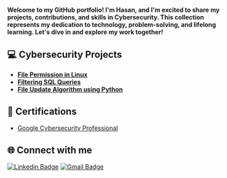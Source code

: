 <h4>Welcome to my GitHub portfolio! I'm Hasan, and I'm excited to share my projects, contributions, and skills in Cybersecurity. This collection represents my dedication to technology, problem-solving, and lifelong learning. Let's dive in and explore my work together! 

<h2>💻 Cybersecurity Projects</h2>

- <b>[File Permission in Linux](https://github.com/hasanm02/FilePermissionsLab)</b>
- <b>[Filtering SQL Queries](https://github.com/hasanm02/FilterSQLQuery)</b>
- <b>[File Update Algorithm using Python](https://github.com/hasanm02/FileUpdateAlgorithm)</b>

  
  
 <h2>📄 Certifications </h2>
  
  - [Google Cybersecurity Professional](https://coursera.org/share/e38501cefa2bc64b5cab0457bd59273e)




 <h2>🌐 Connect with me</h2>


[![Linkedin Badge](https://img.shields.io/badge/-LinkedIn-blue?style=flat-square&logo=Linkedin&logoColor=white&link=https://www.linkedin.com/in/hasanmodest/)](https://www.linkedin.com/in/hasanmodest/)
[![Gmail Badge](https://img.shields.io/badge/-Gmail-c14438?style=flat-square&logo=Gmail&logoColor=white&link=mailto:hasanmodest0@gmail.com)](mailto:hasanmodest0@gmail.com) 



